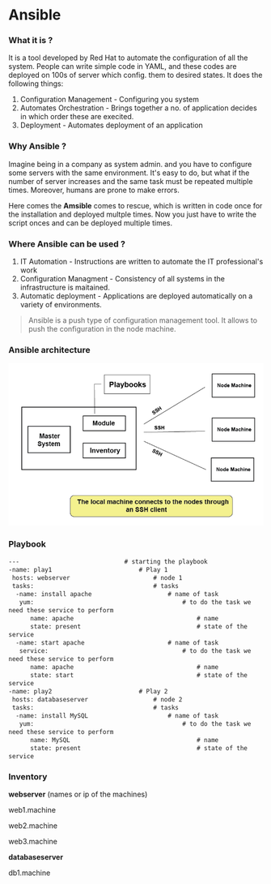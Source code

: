 # Ansible

### What it is ?

It is a tool developed by Red Hat to automate the configuration of all  the system. People can write simple code in YAML, and these codes are deployed on 100s of server which config. them to desired states.
It does the following things:
1. Configuration Management - Configuring you system
2. Automates Orchestration - Brings together a no. of application decides in which order these are execited.
3. Deployment - Automates deployment of an application

### Why Ansible ?

Imagine being in a company as system admin. and you have to configure some servers with the same environment. It's easy to do, but what if the number of server increases and the same task must be repeated multiple times. Moreover, humans are prone to make errors. 

Here comes the **Amsible** comes to rescue, which is written in code once for the installation and deployed multple times.
Now you just have to write the script onces and can be deployed multiple times.

### Where Ansible can be used ?

1. IT Automation - Instructions are written to automate the IT professional's work
2. Configuration Managment - Consistency of all systems in the infrastructure is maitained.
3. Automatic deployment - Applications are deployed automatically on a variety of environments.

> Ansible is a push type of configuration management tool. It allows to push the configuration in the node machine.

### Ansible architecture

![Images](https://github.com/AdarshRazor/Learning_Ansiblle/blob/main/architecture.png "architecture of ansible")

### Playbook 

```ansible
---                             # starting the playbook
-name: play1                        # Play 1
 hosts: webserver                       # node 1
 tasks:                                 # tasks
  -name: install apache                     # name of task
   yum:                                         # to do the task we need these service to perform
      name: apache                                  # name
      state: present                                # state of the service
  -name: start apache                       # name of task
   service:                                     # to do the task we need these service to perform
      name: apache                                  # name
      state: start                                  # state of the service
-name: play2                        # Play 2
 hosts: databaseserver                  # node 2
 tasks:                                 # tasks
  -name: install MySQL                      # name of task
   yum:                                         # to do the task we need these service to perform
      name: MySQL                                   # name
      state: present                                # state of the service
```

### Inventory 

**webserver** (names or ip of the machines)

web1.machine   

web2.machine

web3.machine

**databaseserver**

db1.machine
